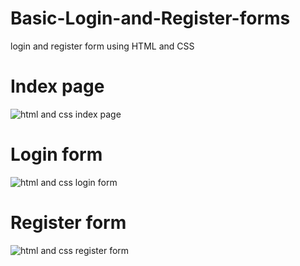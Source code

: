 # Basic-Login-and-Register-forms
login and register form using HTML and CSS
# Index page
![html and css index page](https://github.com/Lefatso/Basic-Login-and-Register-forms/assets/106061860/06a13623-4988-44ca-a082-d967e005c434)
# Login form
![html and css login form](https://github.com/Lefatso/Basic-Login-and-Register-forms/assets/106061860/67d986e7-eb2c-454a-874c-4a607c9997d7)
# Register form 
![html and css register form](https://github.com/Lefatso/Basic-Login-and-Register-forms/assets/106061860/ee877e2a-1e07-4007-b2a5-45881775e52e)
